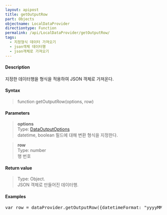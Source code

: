 ```yaml
---
layout: apipost
title: getOutputRow
part: Objects
objectname: LocalDataProvider
directiontype: Function
permalink: /api/LocalDataProvider/getOutputRow/
tags: 
  - 지정형식 데이터 가져오기
  - json객체 데이터행
  - json객체로 가져오기
---
```



#### Description

 지정한 데이터행을 형식을 적용하여 JSON 객체로 가져온다.

#### Syntax

> function getOutputRow(options, row)

#### Parameters

> **options**  
> Type: [DataOutputOptions](/api/types/DataOuptputOptions/)  
> datetime, boolean 필드에 대해 변환 형식을 지정한다.  

> **row**  
> Type: number  
> 행 번호

#### Return value

> Type: Object.  
> JSON 객체로 만들어진 데이터행.  

#### Examples 

<pre class="prettyprint">
var row = dataProvider.getOutputRow({datetimeFormat: "yyyyMMdd"}, 10);
</pre>


